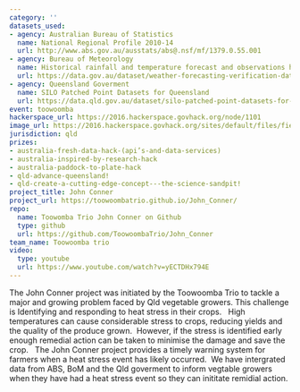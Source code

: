 ```yaml
---
category: ''
datasets_used:
- agency: Australian Bureau of Statistics
  name: National Regional Profile 2010-14
  url: http://www.abs.gov.au/ausstats/abs@.nsf/mf/1379.0.55.001
- agency: Bureau of Meteorology
  name: Historical rainfall and temperature forecast and observations hourly data - Weather forecasting verification data (2015-05 to 2016-04)
  url: https://data.gov.au/dataset/weather-forecasting-verification-data-2015-05-to-2016-04
- agency: Queensland Goverment
  name: SILO Patched Point Datasets for Queensland
  url: https://data.qld.gov.au/dataset/silo-patched-point-datasets-for-queensland
event: toowoomba
hackerspace_url: https://2016.hackerspace.govhack.org/node/1101
image_url: https://2016.hackerspace.govhack.org/sites/default/files/field/image/14733310007_edb84e2b13_b.jpg
jurisdiction: qld
prizes:
- australia-fresh-data-hack-(api’s-and-data-services)
- australia-inspired-by-research-hack
- australia-paddock-to-plate-hack
- qld-advance-queensland!
- qld-create-a-cutting-edge-concept---the-science-sandpit!
project_title: John Conner
project_url: https://toowoombatrio.github.io/John_Conner/
repo:
  name: Toowomba Trio John Conner on Github
  type: github
  url: https://github.com/ToowoombaTrio/John_Conner
team_name: Toowoomba trio
video:
  type: youtube
  url: https://www.youtube.com/watch?v=yECTDHx794E
---
```


The John Conner project was initiated by the Toowoomba Trio to tackle a major and growing problem faced by Qld vegetable growers. This challenge is Identifying and responding to heat stress in their crops.   High temperatures can cause considerable stress to crops, reducing yields and the quality of the produce grown.  However, if the stress is identified early enough remedial action can be taken to minimise the damage and save the crop.   The John Conner project provides a timely warning system for farmers when a heat stress event has likely occurred.  We have intergrated data from ABS, BoM and the Qld goverment to inform vegtable growers when they have had a heat stress event so they can inititate remidial action.